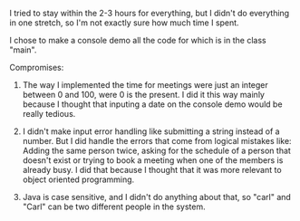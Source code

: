 I tried to stay within the 2-3 hours for everything, but I didn't do everything in one stretch, so I'm not exactly sure how much time I spent.

I chose to make a console demo all the code for which is in the class "main".

Compromises:

1) The way I implemented the time for meetings were just an integer between 0 and 100, were 0 is the present. 
I did it this way mainly because I thought that inputing a date on the console demo would be really tedious.

2) I didn't make input error handling like submitting a string instead of a number.
But I did handle the errors that come from logical mistakes like:
Adding the same person twice, asking for the schedule of a person that doesn't exist or trying to book a meeting when one of the members is already busy.
I did that because I thought that it was more relevant to object oriented programming.

3) Java is case sensitive, and I didn't do anything about that, so "carl" and "Carl" can be two different people in the system.
